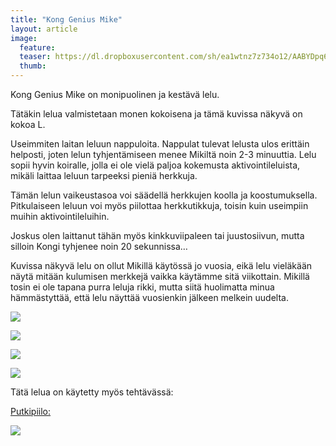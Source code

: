 ```yaml
---
title: "Kong Genius Mike"
layout: article
image:
  feature:
  teaser: https://dl.dropboxusercontent.com/sh/ea1wtnz7z734o12/AABYDpq6qxyQVi4Fr45BnXjba/aktivointilelut/kongit/DSC17019-245px.jpg
  thumb:
---
```


Kong Genius Mike on monipuolinen ja kestävä lelu.

Tätäkin lelua valmistetaan monen kokoisena ja tämä kuvissa näkyvä on kokoa L.

Useimmiten laitan leluun nappuloita. Nappulat tulevat lelusta ulos erittäin helposti, joten lelun tyhjentämiseen menee Mikiltä noin 2-3 minuuttia. Lelu sopii hyvin koiralle, jolla ei ole vielä paljoa kokemusta aktivointileluista, mikäli laittaa leluun tarpeeksi pieniä herkkuja.

Tämän lelun vaikeustasoa voi säädellä herkkujen koolla ja koostumuksella. Pitkulaiseen leluun voi myös piilottaa herkkutikkuja, toisin kuin useimpiin muihin aktivointileluihin.

Joskus olen laittanut tähän myös kinkkuviipaleen tai juustosiivun, mutta silloin Kongi tyhjenee noin 20 sekunnissa…

Kuvissa näkyvä lelu on ollut Mikillä käytössä jo vuosia, eikä lelu vieläkään näytä mitään kulumisen merkkejä vaikka käytämme sitä viikottain. Mikillä tosin ei ole tapana purra leluja rikki, mutta siitä huolimatta minua hämmästyttää, että lelu näyttää vuosienkin jälkeen melkein uudelta.

[![](https://dl.dropboxusercontent.com/sh/ea1wtnz7z734o12/AAAgQuzdM9hISljyyDxFx3Rza/aktivointilelut/kongit/DSC35180-800px.jpg)](https://dl.dropboxusercontent.com/sh/ea1wtnz7z734o12/AABLv_onqxIrO719METLV2pva/aktivointilelut/kongit/DSC35180.jpg)

[![](https://dl.dropboxusercontent.com/sh/ea1wtnz7z734o12/AADonWyepiCHsvLzcOJLtt0Va/aktivointilelut/kongit/DSC35135-800px.jpg)](https://dl.dropboxusercontent.com/sh/ea1wtnz7z734o12/AADd6_BaeRi-ApnB1TEYPbOia/aktivointilelut/kongit/DSC35135.jpg)

[![](https://dl.dropboxusercontent.com/sh/ea1wtnz7z734o12/AABYkwpjR3_OxLGTwhkXVqiUa/aktivointilelut/kongit/DSC35158-800px.jpg)](https://dl.dropboxusercontent.com/sh/ea1wtnz7z734o12/AABPGNIDfAEhypqQotYIzhola/aktivointilelut/kongit/DSC35158.jpg)

[![](https://dl.dropboxusercontent.com/sh/ea1wtnz7z734o12/AABTRctrOoOMlNbHFwmlqe6Ea/aktivointilelut/kongit/DSC17019_2-800px.jpg)](https://dl.dropboxusercontent.com/sh/ea1wtnz7z734o12/AAAVpU2ixWHP_vn-RDRzr-FFa/aktivointilelut/kongit/DSC17019_2.jpg)

Tätä lelua on käytetty myös tehtävässä:

[Putkipiilo:](/aktivointi/putkipiilo/)

[![](https://dl.dropboxusercontent.com/sh/ea1wtnz7z734o12/AACvGxg0oMZqHsIKH5yMZPi7a/aktivointi/putkipiilo/DSC47941-800px.jpg)](/aktivointi/putkipiilo/)

